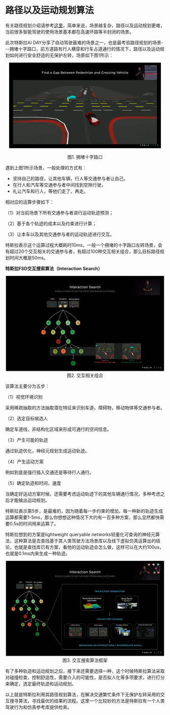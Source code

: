 # 路径以及运动规划算法

有关路径规划介绍请参考[这里](../../ch05_%E7%AD%96%E7%95%A5%E8%A7%84%E5%88%92/)，简单来说，场景越复杂，路径以及运动规划更难，当前很多智能驾驶的使用场景基本都在高速环路等半封闭的场景。

此次特斯拉AI DAY分享了自动驾驶最难的场景之一，也是最考验路径规划的场景---拥堵十字路口，前方道路有行人横穿和行车占道通行的情况下，路径以及运动规划如何进行安全舒适的无保护左转，场景如下图1所示：

<div align=center>

![图1. 拥堵十字路口](./imgs/8.1.1.1.gif)

</div>
<div align=center>图1. 拥堵十字路口 </div>

遇到上图1所示场景，一般处理的方式有：

- 坚持自己的路径，让其他车辆，行人等交通参与者让自己。
- 在行人和汽车等交通参与者中间找到空隙行驶。
- 礼让汽车和行人，等他们走了，再走。

相对应的运算步骤如下：

（1）对当前场景下所有交通参与者进行运动轨迹预测；

（2）基于各个轨迹的成本以及约束进行计算；

（3）让本车以及其他交通参与者的运动轨迹进行交互。

  特斯拉表示这个运算过程大概耗时10ms，一般一个拥堵的十字路口左转场景，会有超过20个交互相关的交通参与者，有超过100种交互相关组合，那么目标路径规划时间大概是50ms。

**特斯拉FSD交互搜索算法（Interaction Search）**

<div align=center>
<img src="./imgs/8.1.1.2.jpg" width="500" height="300">
</div>
<div align=center>图2. 交互相关组合</div>

该算法主要分为五步：

（1）视觉环境识别

  采用稀疏抽取的方法抽取潜在特征来识别车道，障碍物，移动物体等交通参与者。

（2）选定目标候选人

  确定车道线，非结构化区域来形成可通行的空间信息。

（3）产生可能的轨迹

  通过轨迹优化，神经元规划生成运动轨迹。

（4）产生运动方案

  例如到底是强行插入交通还是等待行人通行。

（5）确定轨迹和时间，速度

  当确定好运动方案时候，还需要考虑运动轨迹下的其他车辆通行情况，多种考虑之后才能输出运动规划。

特斯拉表示第5步，是最难的，因为随着每一步约束的增加，每一种新的轨迹生成运算都需要1-5ms，那么你想想这种情况下大约有一百多种方案，那么显然都快需要0.5s的时间用来运算了。

特斯拉想到的方案是lightweight queryable networks轻量化可查询的神经元算法，这种算法是去查找基于其人类驾驶方法场景库以及线下虚拟仿真运算出的结论，也就是查找库已有方案，看他的运动轨迹会怎么做，这样可以在大约100us，也就是0.1ms内来生成一种轨迹。

<div align=center>
<img src="./imgs/8.1.1.3.jpg" width="500" height="300">
</div>
<div align=center>图3. 交互搜索算法框架</div>

有了多种轨迹和运动规划之后，接下来还需要选择一种，这个时候特斯拉算法采取对碰撞检查，控制舒适性，需要介入的可能性，是否拟人化等多项要求，进行打分来确定，选定最终轨迹和运动规划。

以上就是特斯拉利用其路径规划算法，在解决交通繁忙条件下无保护左转采用的交互搜寻算法，寻找最优的结果的流程。这里一个比较妙的方法是特斯拉有一个人类驾驶行为和仿真参考库提供检索。
